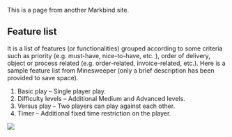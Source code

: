 This is a page from another Markbind site.

## Feature list
It is a list of features (or functionalities) grouped according to some criteria such as priority 
(e.g. must-have, nice-to-have, etc. ), order of delivery, object or process related 
(e.g. order-related, invoice-related, etc.). 
Here is a sample feature list from Minesweeper (only a brief description has been provided to save space). 

1. Basic play – Single player play. 
2. Difficulty levels – Additional Medium and Advanced levels.
3. Versus play – Two players can play against each other.
4. Timer – Additional fixed time restriction on the player. 

<div id="image">
<img src="{{baseUrl}}/images/I'm not allowed to use my favorite tool.png">
</div>
